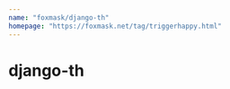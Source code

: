 ```yaml
---
name: "foxmask/django-th"
homepage: "https://foxmask.net/tag/triggerhappy.html"
---
```

# django-th
